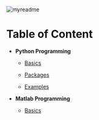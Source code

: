 ![myreadme](https://user-images.githubusercontent.com/70707092/95544092-d0b72880-09bf-11eb-90f7-bdca493307f7.png)

# Table of Content

- **Python Programming**

    - [Basics](https://github.com/mareksturek/programming-basics/blob/main/notebooks/python_basics.ipynb)
  

    - [Packages](https://github.com/mareksturek/programming-basics/blob/main/notebooks/python_packages.ipynb)
  

    - [Examples](https://github.com/mareksturek/programming-basics/blob/main/notebooks/python_examples.ipynb)     




- **Matlab Programming**

    - [Basics](https://github.com/mareksturek/programming-basics/blob/main/misc/matlab_onramp.pdf)